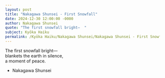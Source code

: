 ```yaml
---
layout: post
title: "Nakagawa Shunsei - First Snowfall"
date: 2024-12-30 12:00:00 -0000
author: Nakagawa Shunsei
quote: "The first snowfall bright—  "
subject: Kyōka Haiku
permalink: /Kyōka Haiku/Nakagawa Shunsei/Nakagawa Shunsei - First Snowfall
---
```


The first snowfall bright—  
blankets the earth in silence,  
a moment of peace.

- Nakagawa Shunsei

